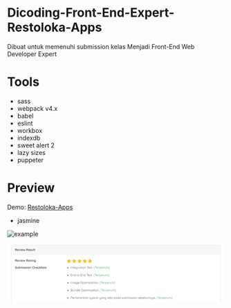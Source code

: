 # Dicoding-Front-End-Expert-Restoloka-Apps
Dibuat untuk memenuhi submission kelas Menjadi Front-End Web Developer Expert 

# Tools
* sass
* webpack v4.x
* babel
* eslint
* workbox
* indexdb
* sweet alert 2
* lazy sizes
* puppeter

# Preview
Demo: [Restoloka-Apps](https://restoloka-apps.web.app/)

* jasmine

![example](/screenshot/ezgif.com-gif-maker.gif)


![rating](/screenshot/restorating.PNG)





